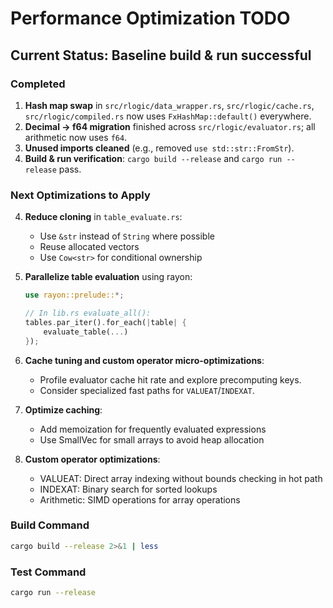 # Performance Optimization TODO

## Current Status: Baseline build & run successful

### Completed

1. **Hash map swap** in `src/rlogic/data_wrapper.rs`, `src/rlogic/cache.rs`, `src/rlogic/compiled.rs` now uses `FxHashMap::default()` everywhere.
2. **Decimal → f64 migration** finished across `src/rlogic/evaluator.rs`; all arithmetic now uses `f64`.
3. **Unused imports cleaned** (e.g., removed `use std::str::FromStr`).
4. **Build & run verification**: `cargo build --release` and `cargo run --release` pass.

### Next Optimizations to Apply

4. **Reduce cloning** in `table_evaluate.rs`:
   - Use `&str` instead of `String` where possible
   - Reuse allocated vectors
   - Use `Cow<str>` for conditional ownership

5. **Parallelize table evaluation** using rayon:
   ```rust
   use rayon::prelude::*;
   
   // In lib.rs evaluate_all():
   tables.par_iter().for_each(|table| {
       evaluate_table(...)
   });
   ```

6. **Cache tuning and custom operator micro-optimizations**:
   - Profile evaluator cache hit rate and explore precomputing keys.
   - Consider specialized fast paths for `VALUEAT`/`INDEXAT`.

6. **Optimize caching**:
   - Add memoization for frequently evaluated expressions
   - Use SmallVec for small arrays to avoid heap allocation

7. **Custom operator optimizations**:
   - VALUEAT: Direct array indexing without bounds checking in hot path
   - INDEXAT: Binary search for sorted lookups
   - Arithmetic: SIMD operations for array operations

### Build Command
```bash
cargo build --release 2>&1 | less
```

### Test Command  
```bash
cargo run --release
```
